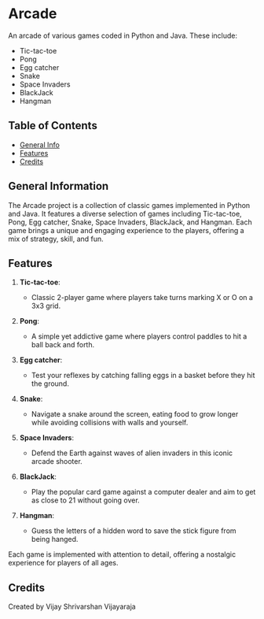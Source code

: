 # Arcade
An arcade of various games coded in Python and Java. These include:

* Tic-tac-toe
* Pong
* Egg catcher
* Snake
* Space Invaders
* BlackJack
* Hangman

## Table of Contents
* [General Info](#general-information)
* [Features](#features)
* [Credits](#credits)


## General Information
The Arcade project is a collection of classic games implemented in Python and Java. It features a diverse selection of games including Tic-tac-toe, Pong, Egg catcher, Snake, Space Invaders, BlackJack, and Hangman. Each game brings a unique and engaging experience to the players, offering a mix of strategy, skill, and fun.


## Features

1. **Tic-tac-toe**:
   - Classic 2-player game where players take turns marking X or O on a 3x3 grid.

2. **Pong**:
   - A simple yet addictive game where players control paddles to hit a ball back and forth.

3. **Egg catcher**:
   - Test your reflexes by catching falling eggs in a basket before they hit the ground.

4. **Snake**:
   - Navigate a snake around the screen, eating food to grow longer while avoiding collisions with walls and yourself.

5. **Space Invaders**:
   - Defend the Earth against waves of alien invaders in this iconic arcade shooter.

6. **BlackJack**:
   - Play the popular card game against a computer dealer and aim to get as close to 21 without going over.

7. **Hangman**:
   - Guess the letters of a hidden word to save the stick figure from being hanged.

Each game is implemented with attention to detail, offering a nostalgic experience for players of all ages.


## Credits
Created by Vijay Shrivarshan Vijayaraja  
